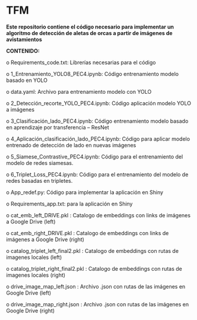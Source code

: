 # TFM


**Este repositorio contiene el código necesario para implementar un algoritmo de detección de aletas de orcas a partir de imágenes de avistamientos**

**CONTENIDO:** 

o	Requirements_code.txt: Librerías necesarias para el código

o	1_Entrenamiento_YOLO8_PEC4.ipynb: Código entrenamiento modelo basado en YOLO

o	data.yaml: Archivo para entrenamiento modelo con YOLO

o	2_Detección_recorte_YOLO_PEC4.ipynb: Código aplicación modelo YOLO a imágenes

o	3_Clasificación_lado_PEC4.ipynb: Código entrenamiento modelo basado en aprendizaje por transferencia – ResNet

o	4_Aplicación_clasificación_lado_PEC4.ipynb: Código para aplicar modelo entrenado de detección de lado en nuevas imágenes

o	5_Siamese_Contrastive_PEC4.ipynb: Código para el entrenamiento del modelo de redes siamesas. 

o	6_Triplet_Loss_PEC4.ipynb: Código para el entrenamiento del modelo de redes basadas en tripletes.

o	App_redef.py: Código para implementar la aplicación en Shiny

o	Requirements_app.txt:  para la aplicación en Shiny

o	cat_emb_left_DRIVE.pkl : Catalogo de embeddings con links de imágenes a Google Drive (left)

o	cat_emb_right_DRIVE.pkl : Catalogo de embeddings con links de imágenes a Google Drive (right)

o	catalog_triplet_left_final2.pkl : Catalogo de embeddings con rutas de imagenes locales (left)

o	catalog_triplet_right_final2.pkl : Catalogo de embeddings con rutas de imagenes locales (right)

o	drive_image_map_left.json : Archivo .json con rutas de las imágenes en Google Drive (left)

o	drive_image_map_right.json : Archivo .json con rutas de las imágenes en Google Drive (right)
